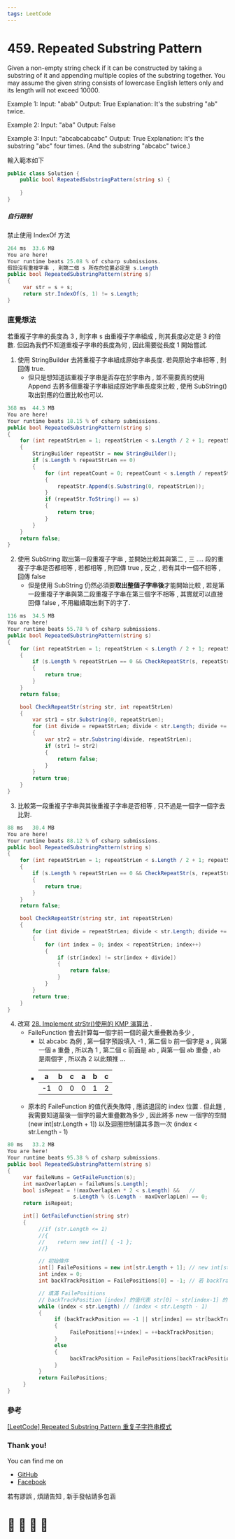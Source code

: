 ```yaml
---
tags: LeetCode
---
```


# 459. Repeated Substring Pattern
Given a non-empty string check if it can be constructed by taking a substring of it and appending multiple copies of the substring together. You may assume the given string consists of lowercase English letters only and its length will not exceed 10000.

 

Example 1:
Input: "abab"
Output: True
Explanation: It's the substring "ab" twice.

Example 2:
Input: "aba"
Output: False

Example 3:
Input: "abcabcabcabc"
Output: True
Explanation: It's the substring "abc" four times. (And the substring "abcabc" twice.)


輸入範本如下
```C#
public class Solution {
    public bool RepeatedSubstringPattern(string s) {
        
    }
}
```

##### 自行限制
禁止使用 IndexOf 方法
```C#
264 ms	33.6 MB
You are here!
Your runtime beats 25.08 % of csharp submissions.
假設沒有重複字串 , 則第二個 s 所在的位置必定是 s.Length
public bool RepeatedSubstringPattern(string s)
{
     var str = s + s;
     return str.IndexOf(s, 1) != s.Length;
}
```

### 直覺想法
若重複子字串的長度為 3 , 則字串 s 由重複子字串組成 , 則其長度必定是 3 的倍數. 但因為我們不知道重複子字串的長度為何 , 因此需要從長度 1 開始嘗試.

1. 使用 StringBuilder 去將重複子字串組成原始字串長度. 若與原始字串相等 , 則回傳 true. 
    - 但只是想知道該重複子字串是否存在於字串內 , 並不需要真的使用 Append 去將多個重複子字串組成原始字串長度來比較 , 使用 SubString() 取出對應的位置比較也可以.
```C#
368 ms	44.3 MB
You are here!
Your runtime beats 18.15 % of csharp submissions.
public bool RepeatedSubstringPattern(string s)
{
    for (int repeatStrLen = 1; repeatStrLen < s.Length / 2 + 1; repeatStrLen++)
    {
        StringBuilder repeatStr = new StringBuilder();
        if (s.Length % repeatStrLen == 0)
        {
            for (int repeatCount = 0; repeatCount < s.Length / repeatStrLen; repeatCount++)
            {
                repeatStr.Append(s.Substring(0, repeatStrLen));
            }
            if (repeatStr.ToString() == s)
            {
                return true;
            }
        }
    }
    return false;
}
```

2. 使用 SubString 取出第一段重複子字串 , 並開始比較其與第二 , 三 .... 段的重複子字串是否都相等 , 若都相等 , 則回傳 true , 反之 , 若有其中一個不相等 , 回傳 false
    - 但是使用 SubString 仍然必須要**取出整個子字串後**才能開始比較 , 若是第一段重複子字串與第二段重複子字串在第三個字不相等 , 其實就可以直接回傳 false  , 不用繼續取出剩下的字了.
```C#
116 ms	34.5 MB
You are here!
Your runtime beats 55.78 % of csharp submissions.
public bool RepeatedSubstringPattern(string s)
{
    for (int repeatStrLen = 1; repeatStrLen < s.Length / 2 + 1; repeatStrLen++)
    {
        if (s.Length % repeatStrLen == 0 && CheckRepeatStr(s, repeatStrLen))
        {
            return true;
        }
    }
    return false;

    bool CheckRepeatStr(string str, int repeatStrLen)
    {
        var str1 = str.Substring(0, repeatStrLen);
        for (int divide = repeatStrLen; divide < str.Length; divide += repeatStrLen)
        {
            var str2 = str.Substring(divide, repeatStrLen);
            if (str1 != str2)
            {
                return false;
            }
        }
        return true;
    }
}
```

3. 比較第一段重複子字串與其後重複子字串是否相等 , 只不過是一個字一個字去比對.
```C#
88 ms	30.4 MB
You are here!
Your runtime beats 88.12 % of csharp submissions.
public bool RepeatedSubstringPattern(string s)
{
    for (int repeatStrLen = 1; repeatStrLen < s.Length / 2 + 1; repeatStrLen++)
    {
        if (s.Length % repeatStrLen == 0 && CheckRepeatStr(s, repeatStrLen))
        {
            return true;
        }
    }
    return false;

    bool CheckRepeatStr(string str, int repeatStrLen)
    {
        for (int divide = repeatStrLen; divide < str.Length; divide += repeatStrLen)
        {
            for (int index = 0; index < repeatStrLen; index++)
            {
                if (str[index] != str[index + divide])
                {
                    return false;
                }
            }
        }
        return true;
    }
}

```

4. 改寫 [28. Implement strStr()使用的 KMP 演算法](https://hackmd.io/rh1MY74YQV-oS2RDYr3DkQ?view) .
    - FaileFunction 會去計算每一個字前一個的最大重疊數為多少 ,
        - 以 abcabc 為例 , 第一個字預設填入 -1 , 第二個 b 前一個字是 a , 與第一個 a 重疊 , 所以為 1 , 第二個 c 前面是 ab , 與第一個 ab 重疊 , ab 是兩個字 , 所以為 2 以此類推 ... 
        -
            | a   | b   | c   | a   | b   | c   |
            | --- | --- | --- | --- | --- | --- |
            | -1  | 0   | 0   | 0   | 1   | 2   |
    - 原本的 FaileFunction 的值代表失敗時 , 應該退回的 index 位置 . 但此題 , 我需要知道最後一個字的最大重疊數為多少 , 因此將多 new 一個字的空間 (new int[str.Length + 1]) 以及迴圈控制讓其多跑一次 (index < str.Length - 1)
```C#
80 ms	33.2 MB
You are here!
Your runtime beats 95.38 % of csharp submissions.
public bool RepeatedSubstringPattern(string s)
{
     var faileNums = GetFaileFunction(s);
     int maxOverlapLen = faileNums[s.Length];
     bool isRepeat = !(maxOverlapLen * 2 < s.Length) &&   // 
                     s.Length % (s.Length - maxOverlapLen) == 0;
     return isRepeat;

     int[] GetFaileFunction(string str)
     {
          //if (str.Length <= 1)
          //{
          //    return new int[] { -1 };
          //}

          // 初始條件
          int[] FailePositions = new int[str.Length + 1]; // new int[str.Length]
          int index = 0;
          int backTrackPosition = FailePositions[0] = -1; // 若 backTrackPosition 為 -1 則代表第一位即配對失敗

          // 填滿 FailePositions
          // backTrackPosition [index] 的值代表 str[0] ~ str[index-1] 的連續比對成功次數 
          while (index < str.Length) // (index < str.Length - 1)
          {
               if (backTrackPosition == -1 || str[index] == str[backTrackPosition])
               {
                    FailePositions[++index] = ++backTrackPosition;
               }
               else
               {
                    backTrackPosition = FailePositions[backTrackPosition];
               }
          }
          return FailePositions;
     }
}
```

### 參考
[[LeetCode] Repeated Substring Pattern 重复子字符串模式](https://www.cnblogs.com/grandyang/p/6087347.html)

### Thank you! 

You can find me on

- [GitHub](https://github.com/s0920832252)
- [Facebook](https://www.facebook.com/fourtune.chen)

若有謬誤 , 煩請告知 , 新手發帖請多包涵

# :100: :muscle: :tada: :sheep: 

